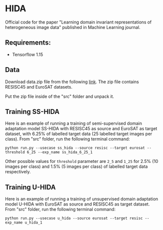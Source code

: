 # HIDA
Official code for the paper "Learning domain invariant representations of heterogeneous image data" published in Machine Learning journal. 

## Requirements:
* Tensorflow 1.15

## Data
Download data.zip file from the following [link](https://seafile.unistra.fr/f/b94d2def090d449fb9a8/?dl=1). The zip file contains RESISC45 and EuroSAT datasets.

Put the zip file inside of the "src" folder and unpack it.

## Training SS-HIDA
Here is an example of running a training of semi-supervised domain adaptation model SS-HIDA with RESISC45 as source and EuroSAT as target dataset, with 6.25% of labelled target data (25 labelled target images per class). From "src" folder, run the following terminal command:
```
python run.py --usecase ss_hida --source resisc --target eurosat --threshold 6_25 --exp_name ss_hida_6_25_1
```
Other possible values for `threshold` parameter are `2_5` and `1_25` for 2.5% (10 images per class) and 1.5% (5 images per class) of labelled target data respectively.

## Training U-HIDA
Here is an example of running a training of unsupervised domain adaptation model U-HIDA with EuroSAT as source and RESISC45 as target dataset. From "src" folder, run the following terminal command:
```
python run.py --usecase u_hida --source eurosat --target resisc --exp_name u_hida_1
```
